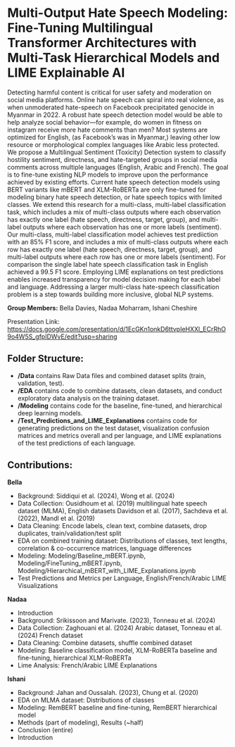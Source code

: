 # Multi-Output Hate Speech Modeling: Fine-Tuning Multilingual Transformer Architectures with Multi-Task Hierarchical Models and LIME Explainable AI

Detecting harmful content is critical for user safety and moderation on social media platforms. Online hate speech can spiral into real violence, as when unmoderated hate-speech on Facebook precipitated genocide in Myanmar in 2022. A robust hate speech detection model would be able to help analyze social behavior—for example, do women in fitness on instagram receive more hate comments than men? Most systems are optimized for English, (as Facebook’s was in Myanmar,) leaving other low resource or morphological complex languages like Arabic less protected. We propose a Multilingual Sentiment (Toxicity) Detection system to classify hostility sentiment, directness, and hate-targeted groups in social media comments across multiple languages (English, Arabic and French). The goal is to fine-tune existing NLP models to improve upon the performance achieved by existing efforts. Current hate speech detection models using BERT variants like mBERT and XLM-RoBERTa are only fine-tuned for modeling binary hate speech detection, or hate speech topics with limited classes. We extend this research for a multi-class, multi-label classification task, which includes a mix of multi-class outputs where each observation has exactly one label (hate speech, directness, target, group), and multi-label outputs where each observation has one or more labels (sentiment). Our multi-class, multi-label classification model achieves test prediiction with an 85% F1 score, and includes a mix of multi-class outputs where each row has exactly one label (hate speech, directness, target, group), and multi-label outputs where each row has one or more labels (sentiment). For comparison the single label hate speech classification task in English achieved a 99.5 F1 score. Employing LIME explanations on test predictions enables increased transparency for model decision making for each label and language. Addressing a larger multi-class hate-speech classification problem is a step towards building more inclusive, global NLP systems.

**Group Members:** Bella Davies, Nadaa Moharram, Ishani Cheshire

Presentation Link: https://docs.google.com/presentation/d/1EcGKn1onkD6ttvpIeHXXl_ECrRhO9o4W5S_gfpIDWvE/edit?usp=sharing 

## Folder Structure:
- **/Data** contains Raw Data files and combined dataset splits (train, validation, test).
- **/EDA** contains code to combine datasets, clean datasets, and conduct exploratory data analysis on the training dataset.
- **/Modeling** contains code for the baseline, fine-tuned, and hierarchical deep learning models.
- **/Test_Predictions_and_LIME_Explanations** contains code for generating predictions on the test dataset, visualization confusion matrices and metrics overall and per language, and LIME explanations of the test predictions of each language.

## Contributions:
**Bella**
- Background: Siddiqui et al. (2024), Wong et al. (2024) 
- Data Collection: Ousidhoum et al. (2019) multilingual hate speech dataset (MLMA), English datasets Davidson et al. (2017), Sachdeva et al. (2022), Mandl et al. (2019) 
- Data Cleaning: Encode labels, clean text, combine datasets, drop duplicates, train/validation/test split 
- EDA on combined training dataset: Distributions of classes, text lengths, correlation & co-occurrence matrices, language differences
- Modeling: Modeling/Baseline_mBERT.ipynb, Modeling/FineTuning_mBERT.ipynb, Modeling/Hierarchical_mBERT_with_LIME_Explanations.ipynb
- Test Predictions and Metrics per Language, English/French/Arabic LIME Visualizations

**Nadaa**
- Introduction
- Background: Srikissoon and Marivate. (2023), Tonneau et al. (2024)
- Data Collection: Zaghouani et al. (2024) Arabic dataset, Tonneau et al. (2024) French dataset 
- Data Cleaning: Combine datasets, shuffle combined dataset
- Modeling: Baseline classification model, XLM-RoBERTa baseline and fine-tuning, hierarchical XLM-RoBERTa
- Lime Analysis: French/Arabic LIME Explanations

**Ishani**
- Background:  Jahan and Oussalah. (2023), Chung et al. (2020)
- EDA on MLMA dataset: Distributions of classes
- Modeling: RemBERT baseline and fine-tuning, RemBERT hierarchical model
- Methods (part of modeling), Results (~half)
- Conclusion (entire)
- Introduction
